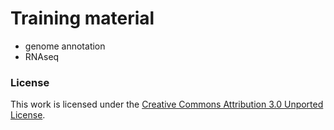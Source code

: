 Training material
=================

- genome annotation
- RNAseq

### License

This work is licensed under the [Creative Commons Attribution 3.0 Unported License](http://creativecommons.org/licenses/by/3.0/).
